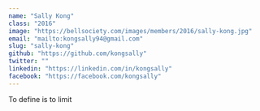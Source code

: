 ```yaml
---
name: "Sally Kong"
class: "2016"
image: "https://bellsociety.com/images/members/2016/sally-kong.jpg"
email: "mailto:kongsally94@gmail.com"
slug: "sally-kong"
github: "https://github.com/kongsally"
twitter: ""
linkedin: "https://linkedin.com/in/kongsally"
facebook: "https://facebook.com/kongsally"
---
```

To define is to limit